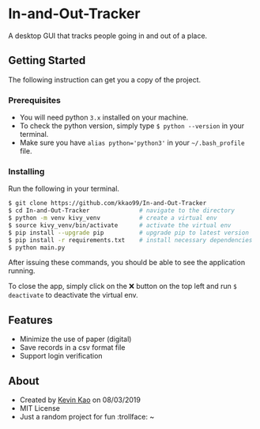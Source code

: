 # In-and-Out-Tracker
A desktop GUI that tracks people going in and out of a place.


## Getting Started
The following instruction can get you a copy of the project.

### Prerequisites
* You will need python `3.x` installed on your machine.
* To check the python version, simply type `$ python --version` in your terminal.
* Make sure you have `alias python='python3'` in your `~/.bash_profile` file.

### Installing
Run the following in your terminal.

```bash
$ git clone https://github.com/kkao99/In-and-Out-Tracker
$ cd In-and-Out-Tracker              # navigate to the directory
$ python -m venv kivy_venv           # create a virtual env
$ source kivy_venv/bin/activate      # activate the virtual env
$ pip install --upgrade pip          # upgrade pip to latest version
$ pip install -r requirements.txt    # install necessary dependencies
$ python main.py
```
After issuing these commands, you should be able to see the application running.

To close the app, simply click on the :x: button on the top left and run `$ deactivate` to deactivate the virtual env.

## Features
* Minimize the use of paper (digital)
* Save records in a csv format file
* Support login verification

## About
* Created by [Kevin Kao](https://github.com/kkao99) on 08/03/2019
* MIT License
* Just a random project for fun :trollface: ~
